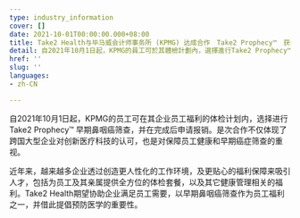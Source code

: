 ```yaml
---
type: industry_information
cover: []
date: 2021-10-01T00:00:00.000+08:00
title: Take2 Health与毕马威会计师事务所 (KPMG) 达成合作　Take2 Prophecy™　获纳入员工体检计划
detail: 自2021年10月1日起，KPMG的員工可於其體檢計劃內，選擇進行Take2 Prophecy™ 早期鼻咽癌篩查，並在完成後申請報銷。
href: ''
slug: ''
languages:
- zh-CN

---
```

自2021年10月1日起，KPMG的员工可在其企业员工福利的体检计划内，选择进行Take2 Prophecy™ 早期鼻咽癌筛查，并在完成后申请报销。是次合作不仅体现了跨国大型企业对创新医疗科技的认可，也是对保障员工健康和早期癌症筛查的重视。

近年来，越来越多企业透过创造更人性化的工作环境，及更贴心的福利保障来吸引人才，包括为员工及其亲属提供全方位的体检套餐，以及其它健康管理相关的福利。Take2 Health期望协助企业满足员工需要，以早期鼻咽癌筛查作为员工福利之一，并借此提倡预防医学的重要性。